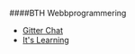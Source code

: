 ####BTH Webbprogrammering

* [Gitter Chat](https://gitter.im/mosbth/design)
* [It's Learning](https://bth.itslearning.com/DashboardMenu.aspx?LocationType=Hierarchy)
